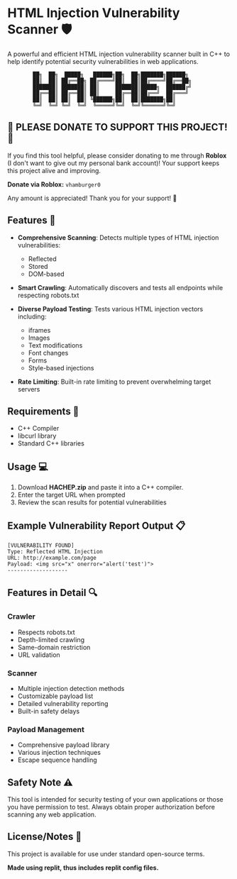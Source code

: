 
# HTML Injection Vulnerability Scanner 🛡️

A powerful and efficient HTML injection vulnerability scanner built in C++ to help identify potential security vulnerabilities in web applications.

```
        ██╗  ██╗  █████╗   ██████╗██╗  ██╗███████╗██████╗ 
        ██║  ██║ ██╔══██╗ ██╔════╝██║  ██║██╔════╝██╔══██╗
        ███████║ ███████║ ██║     ███████║█████╗  ██████╔╝
        ██╔══██║ ██╔══██║ ██║     ██╔══██║██╔══╝  ██╔═══╝ 
        ██║  ██║ ██║  ██║ ╚██████╗██║  ██║███████╗██║     
        ╚═╝  ╚═╝ ╚═╝  ╚═╝  ╚═════╝╚═╝  ╚═╝╚══════╝╚═╝     
```
## 📢 **PLEASE DONATE TO SUPPORT THIS PROJECT!** 📢

If you find this tool helpful, please consider donating to me through **Roblox** (I don't want to give out my personal bank account)! Your support keeps this project alive and improving.

**Donate via Roblox:** `vhamburger0`

Any amount is appreciated! Thank you for your support! 🌟

## Features 🚀

- **Comprehensive Scanning**: Detects multiple types of HTML injection vulnerabilities:
  - Reflected
  - Stored
  - DOM-based

- **Smart Crawling**: Automatically discovers and tests all endpoints while respecting robots.txt

- **Diverse Payload Testing**: Tests various HTML injection vectors including:
  - iframes
  - Images
  - Text modifications
  - Font changes
  - Forms
  - Style-based injections

- **Rate Limiting**: Built-in rate limiting to prevent overwhelming target servers

## Requirements 🔧

- C++ Compiler
- libcurl library
- Standard C++ libraries

## Usage 💻

1. Download **HACHEP.zip** and paste it into a C++ compiler. 
2. Enter the target URL when prompted
3. Review the scan results for potential vulnerabilities

## Example Vulnerability Report Output 📋

```
[VULNERABILITY FOUND]
Type: Reflected HTML Injection
URL: http://example.com/page
Payload: <img src="x" onerror="alert('test')">
-------------------
```

## Features in Detail 🔍

### Crawler
- Respects robots.txt
- Depth-limited crawling
- Same-domain restriction
- URL validation

### Scanner
- Multiple injection detection methods
- Customizable payload list
- Detailed vulnerability reporting
- Built-in safety delays

### Payload Management
- Comprehensive payload library
- Various injection techniques
- Escape sequence handling

## Safety Note ⚠️

This tool is intended for security testing of your own applications or those you have permission to test. Always obtain proper authorization before scanning any web application.

## License/Notes 📄

This project is available for use under standard open-source terms.

**Made using replit, thus includes replit config files.**
